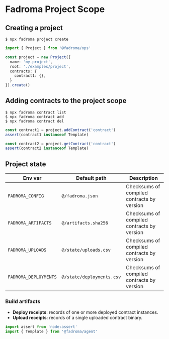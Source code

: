 # Fadroma Project Scope

## Creating a project

```shell
$ npx fadroma project create
```

```typescript
import { Project } from '@fadroma/ops'

const project = new Project({
  name: 'my-project',
  root: './examples/project',
  contracts: {
    contract1: {},
  }
}).create()
```

## Adding contracts to the project scope

```shell
$ npx fadroma contract list
$ npx fadroma contract add
$ npx fadroma contract del
```

```typescript
const contract1 = project.addContract('contract')
assert(contract1 instanceof Template)

const contract2 = project.getContract('contract')
assert(contract2 instanceof Template)
```

## Project state

|Env var              |Default path              |Description                               |
|---------------------|--------------------------|------------------------------------------|
|`FADROMA_CONFIG`     |`@/fadroma.json`          |Checksums of compiled contracts by version|
|`FADROMA_ARTIFACTS`  |`@/artifacts.sha256`      |Checksums of compiled contracts by version|
|`FADROMA_UPLOADS`    |`@/state/uploads.csv`     |Checksums of compiled contracts by version|
|`FADROMA_DEPLOYMENTS`|`@/state/deployments.csv` |Checksums of compiled contracts by version|

### Build artifacts

* **Deploy receipts**: records of one or more deployed contract instances.
* **Upload receipts**: records of a single uploaded contract binary.

```typescript
import assert from 'node:assert'
import { Template } from '@fadroma/agent'
```
